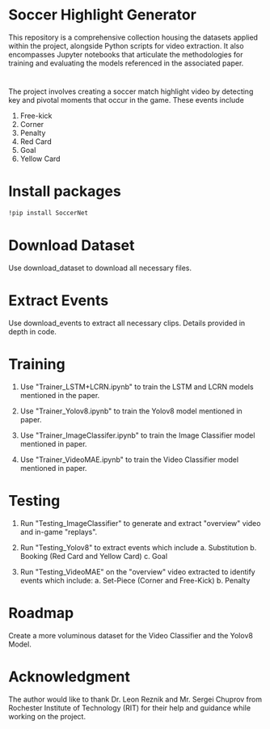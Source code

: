 
# Soccer Highlight Generator

This repository is a comprehensive collection housing the datasets applied within the project, alongside Python scripts for video extraction. It also encompasses Jupyter notebooks that articulate the methodologies for training and evaluating the models referenced in the associated paper.
#
The project involves creating a soccer match highlight video by detecting key and pivotal moments that occur in the game. These events include 
 
1. Free-kick   
2. Corner
3. Penalty
4. Red Card
5. Goal
6. Yellow Card




# Install packages

```bash
!pip install SoccerNet
```

# Download Dataset 
 Use download_dataset to download all necessary files.

# Extract Events
Use download_events to extract all necessary clips. Details provided in depth in code. 

# Training 

1. Use "Trainer_LSTM+LCRN.ipynb" to train the LSTM and LCRN models mentioned in the paper. 

2. Use "Trainer_Yolov8.ipynb" to train the Yolov8 model mentioned in paper. 

3. Use "Trainer_ImageClassifer.ipynb" to train the Image Classifier model mentioned in paper. 

4. Use "Trainer_VideoMAE.ipynb" to train the Video Classifier model mentioned in paper. 


# Testing

1. Run "Testing_ImageClassifier" to generate and extract "overview" video and in-game "replays". 

2. Run "Testing_Yolov8" to extract events which include 
a. Substitution 
b. Booking (Red Card and Yellow Card)
c. Goal

3. Run "Testing_VideoMAE" on the "overview" video extracted to identify events which include: 
a. Set-Piece (Corner and Free-Kick)
b. Penalty

# Roadmap

Create a more voluminous dataset for the Video Classifier and the Yolov8 Model. 

# Acknowledgment 

The author would like to thank Dr. Leon Reznik and Mr. Sergei Chuprov from Rochester Institute of Technology (RIT) for their help and guidance while working on the project. 




